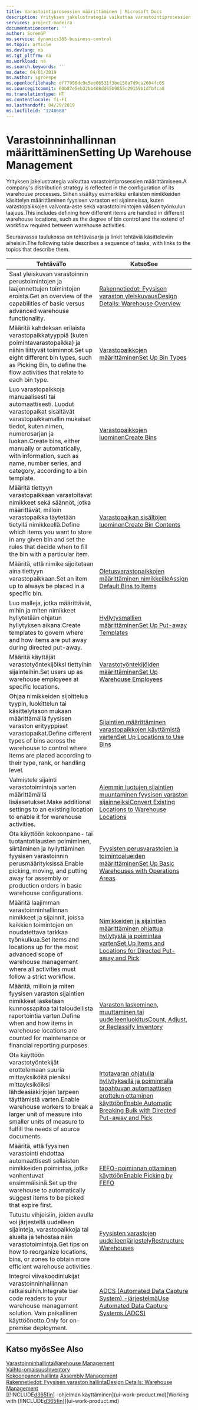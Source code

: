 ```yaml
---
title: Varastointiprosessien määrittäminen | Microsoft Docs
description: Yrityksen jakelustrategia vaikuttaa varastointiprosessien määrittämiseen. Siihen sisältyy esimerkiksi erilaisten nimikkeiden käsittelyn määrittäminen fyysisen varaston eri sijainneissa, kuten varastopaikkojen valvonta-aste sekä varastotoimintojen välisen työnkulun laajuus.
services: project-madeira
documentationcenter: ''
author: SorenGP
ms.service: dynamics365-business-central
ms.topic: article
ms.devlang: na
ms.tgt_pltfrm: na
ms.workload: na
ms.search.keywords: ''
ms.date: 04/01/2019
ms.author: sgroespe
ms.openlocfilehash: df77998dc9e5ee06531f3be158a7d9ca2604fc05
ms.sourcegitcommit: 60b87e5eb32bb408dd65b9855c29159b1dfbfca8
ms.translationtype: HT
ms.contentlocale: fi-FI
ms.lasthandoff: 04/29/2019
ms.locfileid: "1248688"
---
```

# <a name="setting-up-warehouse-management"></a><span data-ttu-id="a813b-104">Varastoinninhallinnan määrittäminen</span><span class="sxs-lookup"><span data-stu-id="a813b-104">Setting Up Warehouse Management</span></span>
<span data-ttu-id="a813b-105">Yrityksen jakelustrategia vaikuttaa varastointiprosessien määrittämiseen.</span><span class="sxs-lookup"><span data-stu-id="a813b-105">A company's distribution strategy is reflected in the configuration of its warehouse processes.</span></span> <span data-ttu-id="a813b-106">Siihen sisältyy esimerkiksi erilaisten nimikkeiden käsittelyn määrittäminen fyysisen varaston eri sijainneissa, kuten varastopaikkojen valvonta-aste sekä varastotoimintojen välisen työnkulun laajuus.</span><span class="sxs-lookup"><span data-stu-id="a813b-106">This includes defining how different items are handled in different warehouse locations, such as the degree of bin control and the extend of workflow required between warehouse activities.</span></span>  

 <span data-ttu-id="a813b-107">Seuraavassa taulukossa on tehtäväsarja ja linkit tehtäviä käsitteleviin aiheisiin.</span><span class="sxs-lookup"><span data-stu-id="a813b-107">The following table describes a sequence of tasks, with links to the topics that describe them.</span></span>   

|<span data-ttu-id="a813b-108">**Tehtävä**</span><span class="sxs-lookup"><span data-stu-id="a813b-108">**To**</span></span>|<span data-ttu-id="a813b-109">**Katso**</span><span class="sxs-lookup"><span data-stu-id="a813b-109">**See**</span></span>|  
|------------|-------------|  
|<span data-ttu-id="a813b-110">Saat yleiskuvan varastoinnin perustoimintojen ja laajennettujen toimintojen eroista.</span><span class="sxs-lookup"><span data-stu-id="a813b-110">Get an overview of the capabilities of basic versus advanced warehouse functionality.</span></span>|[<span data-ttu-id="a813b-111">Rakennetiedot: Fyysisen varaston yleiskuvaus</span><span class="sxs-lookup"><span data-stu-id="a813b-111">Design Details: Warehouse Overview</span></span>](design-details-warehouse-overview.md)|  
|<span data-ttu-id="a813b-112">Määritä kahdeksan erilaista varastopaikkatyyppiä (kuten poimintavarastopaikka) ja niihin liittyvät toiminnot.</span><span class="sxs-lookup"><span data-stu-id="a813b-112">Set up eight different bin types, such as Picking Bin, to define the flow activities that relate to each bin type.</span></span>|[<span data-ttu-id="a813b-113">Varastopaikkojen määrittäminen</span><span class="sxs-lookup"><span data-stu-id="a813b-113">Set Up Bin Types</span></span>](warehouse-how-to-set-up-bin-types.md)|  
|<span data-ttu-id="a813b-114">Luo varastopaikkoja manuaalisesti tai automaattisesti. Luodut varastopaikat sisältävät varastopaikkamallin mukaiset tiedot, kuten nimen, numerosarjan ja luokan.</span><span class="sxs-lookup"><span data-stu-id="a813b-114">Create bins, either manually or automatically, with information, such as name, number series, and category, according to a bin template.</span></span>|[<span data-ttu-id="a813b-115">Varastopaikkojen luominen</span><span class="sxs-lookup"><span data-stu-id="a813b-115">Create Bins</span></span>](warehouse-how-to-create-individual-bins.md)|  
|<span data-ttu-id="a813b-116">Määritä tiettyyn varastopaikkaan varastoitavat nimikkeet sekä säännöt, jotka määrittävät, milloin varastopaikka täytetään tietyllä nimikkeellä.</span><span class="sxs-lookup"><span data-stu-id="a813b-116">Define which items you want to store in any given bin and set the rules that decide when to fill the bin with a particular item.</span></span>|[<span data-ttu-id="a813b-117">Varastopaikan sisältöjen luominen</span><span class="sxs-lookup"><span data-stu-id="a813b-117">Create Bin Contents</span></span>](warehouse-how-to-set-up-bin-contents.md)|  
|<span data-ttu-id="a813b-118">Määritä, että nimike sijoitetaan aina tiettyyn varastopaikkaan.</span><span class="sxs-lookup"><span data-stu-id="a813b-118">Set an item up to always be placed in a specific bin.</span></span>|[<span data-ttu-id="a813b-119">Oletusvarastopaikkojen määrittäminen nimikkeille</span><span class="sxs-lookup"><span data-stu-id="a813b-119">Assign Default Bins to Items</span></span>](warehouse-how-to-assign-default-bins-to-items.md)|
|<span data-ttu-id="a813b-120">Luo malleja, jotka määrittävät, mihin ja miten nimikkeet hyllytetään ohjatun hyllytyksen aikana.</span><span class="sxs-lookup"><span data-stu-id="a813b-120">Create templates to govern where and how items are put away during directed put-away.</span></span>|[<span data-ttu-id="a813b-121">Hyllytysmallien määrittäminen</span><span class="sxs-lookup"><span data-stu-id="a813b-121">Set Up Put-away Templates</span></span>](warehouse-how-to-set-up-put-away-templates.md)|
|<span data-ttu-id="a813b-122">Määritä käyttäjät varastotyöntekijöiksi tiettyihin sijainteihin.</span><span class="sxs-lookup"><span data-stu-id="a813b-122">Set users up as warehouse employees at specific locations.</span></span>|[<span data-ttu-id="a813b-123">Varastotyöntekijöiden määrittäminen</span><span class="sxs-lookup"><span data-stu-id="a813b-123">Set Up Warehouse Employees</span></span>](warehouse-how-to-set-up-warehouse-employees.md)|
|<span data-ttu-id="a813b-124">Ohjaa nimikkeiden sijoittelua tyypin, luokittelun tai käsittelytason mukaan määrittämällä fyysisen varaston erityyppiset varastopaikat.</span><span class="sxs-lookup"><span data-stu-id="a813b-124">Define different types of bins across the warehouse to control where items are placed according to their type, rank, or handling level.</span></span>|[<span data-ttu-id="a813b-125">Sijaintien määrittäminen varastopaikkojen käyttämistä varten</span><span class="sxs-lookup"><span data-stu-id="a813b-125">Set Up Locations to Use Bins</span></span>](warehouse-how-to-set-up-locations-to-use-bins.md)|
|<span data-ttu-id="a813b-126">Valmistele sijainti varastotoimintoja varten määrittämällä lisäasetukset.</span><span class="sxs-lookup"><span data-stu-id="a813b-126">Make additional settings to an existing location to enable it for warehouse activities.</span></span>|[<span data-ttu-id="a813b-127">Aiemmin luotujen sijaintien muuntaminen fyysisen varaston sijainneiksi</span><span class="sxs-lookup"><span data-stu-id="a813b-127">Convert Existing Locations to Warehouse Locations</span></span>](warehouse-how-to-convert-existing-locations-to-warehouse-locations.md)|
|<span data-ttu-id="a813b-128">Ota käyttöön kokoonpano- tai tuotantotilausten poimiminen, siirtäminen ja hyllyttäminen fyysisen varastoinnin perusmäärityksissä.</span><span class="sxs-lookup"><span data-stu-id="a813b-128">Enable picking, moving, and putting away for assembly or production orders in basic warehouse configurations.</span></span>|[<span data-ttu-id="a813b-129">Fyysisten perusvarastojen ja toimintoalueiden määrittäminen</span><span class="sxs-lookup"><span data-stu-id="a813b-129">Set Up Basic Warehouses with Operations Areas</span></span>](warehouse-how-to-set-up-basic-warehouses-with-operations-areas.md)|  
|<span data-ttu-id="a813b-130">Määritä laajimman varastoinninhallinnan nimikkeet ja sijainnit, joissa kaikkien toimintojen on noudatettava tarkkaa työnkulkua.</span><span class="sxs-lookup"><span data-stu-id="a813b-130">Set items and locations up for the most advanced scope of warehouse management where all activities must follow a strict workflow.</span></span>|[<span data-ttu-id="a813b-131">Nimikkeiden ja sijaintien määrittäminen ohjattua hyllytystä ja poimintaa varten</span><span class="sxs-lookup"><span data-stu-id="a813b-131">Set Up Items and Locations for Directed Put-away and Pick</span></span>](warehouse-how-to-set-up-items-for-directed-put-away-and-pick.md)|  
|<span data-ttu-id="a813b-132">Määritä, milloin ja miten fyysisen varaston sijaintien nimikkeet lasketaan kunnossapitoa tai taloudellista raportointia varten.</span><span class="sxs-lookup"><span data-stu-id="a813b-132">Define when and how items in warehouse locations are counted for maintenance or financial reporting purposes.</span></span>|[<span data-ttu-id="a813b-133">Varaston laskeminen, muuttaminen tai uudelleenluokitus</span><span class="sxs-lookup"><span data-stu-id="a813b-133">Count, Adjust, or Reclassify Inventory</span></span>](inventory-how-count-adjust-reclassify.md)|
|<span data-ttu-id="a813b-134">Ota käyttöön varastotyöntekijät erottelemaan suuria mittayksiköitä pieniksi mittayksiköiksi lähdeasiakirjojen tarpeen täyttämistä varten.</span><span class="sxs-lookup"><span data-stu-id="a813b-134">Enable warehouse workers to break a larger unit of measure into smaller units of measure to fulfill the needs of source documents.</span></span>|[<span data-ttu-id="a813b-135">Irtotavaran ohjatulla hyllytyksellä ja poiminnalla tapahtuvan automaattisen erottelun ottaminen käyttöön</span><span class="sxs-lookup"><span data-stu-id="a813b-135">Enable Automatic Breaking Bulk with Directed Put-away and Pick</span></span>](warehouse-enable-automatic-breaking-bulk-with-directed-put-away-and-pick.md)|  
|<span data-ttu-id="a813b-136">Määritä, että fyysinen varastointi ehdottaa automaattisesti sellaisten nimikkeiden poimintaa, jotka vanhentuvat ensimmäisinä.</span><span class="sxs-lookup"><span data-stu-id="a813b-136">Set up the warehouse to automatically suggest items to be picked that expire first.</span></span>|[<span data-ttu-id="a813b-137">FEFO-poiminnan ottaminen käyttöön</span><span class="sxs-lookup"><span data-stu-id="a813b-137">Enable Picking by FEFO</span></span>](warehouse-picking-by-fefo.md)|
|<span data-ttu-id="a813b-138">Tutustu vihjeisiin, joiden avulla voi järjestellä uudelleen sijainteja, varastopaikkoja tai alueita ja tehostaa näin varastotoimintoja.</span><span class="sxs-lookup"><span data-stu-id="a813b-138">Get tips on how to reorganize locations, bins, or zones to obtain more efficient warehouse activities.</span></span>|[<span data-ttu-id="a813b-139">Fyysisten varastojen uudelleenjärjestely</span><span class="sxs-lookup"><span data-stu-id="a813b-139">Restructure Warehouses</span></span>](warehouse-how-to-restructure-warehouses.md)|
|<span data-ttu-id="a813b-140">Integroi viivakoodinlukijat varastoinninhallinnan ratkaisuihin.</span><span class="sxs-lookup"><span data-stu-id="a813b-140">Integrate bar code readers to your warehouse management solution.</span></span> <span data-ttu-id="a813b-141">Vain paikallinen käyttöönotto.</span><span class="sxs-lookup"><span data-stu-id="a813b-141">Only for on-premise deployment.</span></span>|[<span data-ttu-id="a813b-142">ADCS (Automated Data Capture System) -järjestelmä</span><span class="sxs-lookup"><span data-stu-id="a813b-142">Use Automated Data Capture Systems (ADCS)</span></span>](warehouse-use-automated-data-capture-systems-adcs.md)|

## <a name="see-also"></a><span data-ttu-id="a813b-143">Katso myös</span><span class="sxs-lookup"><span data-stu-id="a813b-143">See Also</span></span>  
[<span data-ttu-id="a813b-144">Varastoinninhallinta</span><span class="sxs-lookup"><span data-stu-id="a813b-144">Warehouse Management</span></span>](warehouse-manage-warehouse.md)  
[<span data-ttu-id="a813b-145">Vaihto-omaisuus</span><span class="sxs-lookup"><span data-stu-id="a813b-145">Inventory</span></span>](inventory-manage-inventory.md)  
<span data-ttu-id="a813b-146">[Kokoonpanon hallinta](assembly-assemble-items.md)  </span><span class="sxs-lookup"><span data-stu-id="a813b-146">[Assembly Management](assembly-assemble-items.md)  </span></span>  
[<span data-ttu-id="a813b-147">Rakennetiedot: Fyysisen varaston hallinta</span><span class="sxs-lookup"><span data-stu-id="a813b-147">Design Details: Warehouse Management</span></span>](design-details-warehouse-management.md)  
<span data-ttu-id="a813b-148">[[!INCLUDE[d365fin](includes/d365fin_md.md)] -ohjelman käyttäminen](ui-work-product.md)</span><span class="sxs-lookup"><span data-stu-id="a813b-148">[Working with [!INCLUDE[d365fin](includes/d365fin_md.md)]](ui-work-product.md)</span></span>
